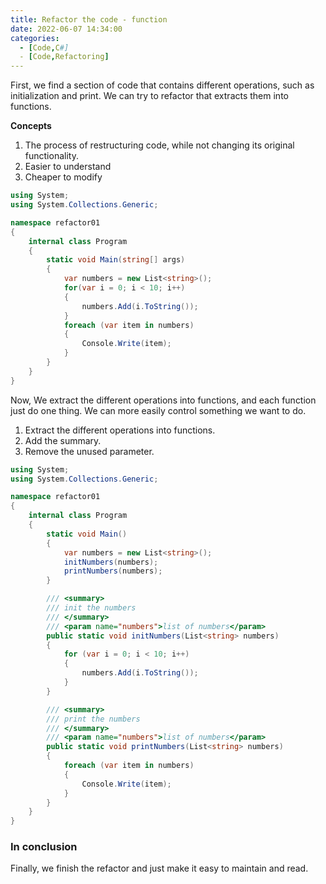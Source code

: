 ```yaml
---
title: Refactor the code - function
date: 2022-06-07 14:34:00
categories:
  - [Code,C#]
  - [Code,Refactoring]
---
```


First, we find a section of code that contains different operations, such as initialization and print. We can try to refactor that extracts them into functions.

**Concepts**
1. The process of restructuring code, while not changing its original functionality.
2. Easier to understand
3. Cheaper to modify

```csharp
using System;
using System.Collections.Generic;

namespace refactor01
{
    internal class Program
    {
        static void Main(string[] args)
        {
            var numbers = new List<string>();
            for(var i = 0; i < 10; i++)
            {
                numbers.Add(i.ToString());
            }
            foreach (var item in numbers)
            {
                Console.Write(item);
            }
        }
    }
}
```

Now, We extract the different operations into functions, and each function just do one thing. We can more easily control something we want to do.

1. Extract the different operations into functions.
2. Add the summary.
3. Remove the unused parameter.

```csharp
using System;
using System.Collections.Generic;

namespace refactor01
{
    internal class Program
    {
        static void Main()
        {
            var numbers = new List<string>();
            initNumbers(numbers);
            printNumbers(numbers);
        }

        /// <summary>
        /// init the numbers
        /// </summary>
        /// <param name="numbers">list of numbers</param>
        public static void initNumbers(List<string> numbers)
        {
            for (var i = 0; i < 10; i++)
            {
                numbers.Add(i.ToString());
            }
        }

        /// <summary>
        /// print the numbers
        /// </summary>
        /// <param name="numbers">list of numbers</param>
        public static void printNumbers(List<string> numbers)
        {
            foreach (var item in numbers)
            {
                Console.Write(item);
            }
        }
    }
}
```

### In conclusion
Finally, we finish the refactor and just make it easy to maintain and read.
